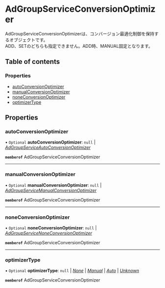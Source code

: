 # AdGroupServiceConversionOptimizer


<div lang=\"ja\"> AdGroupServiceConversionOptimizerは、コンバージョン最適化制御を保持するオブジェクトです。<br> ADD、SETのどちらも指定できません。ADD時、MANUAL固定となります。 </div> 

## Table of contents

### Properties

- [autoConversionOptimizer](adgroupserviceconversionoptimizer.md#autoconversionoptimizer)
- [manualConversionOptimizer](adgroupserviceconversionoptimizer.md#manualconversionoptimizer)
- [noneConversionOptimizer](adgroupserviceconversionoptimizer.md#noneconversionoptimizer)
- [optimizerType](adgroupserviceconversionoptimizer.md#optimizertype)

## Properties

### autoConversionOptimizer

• `Optional` **autoConversionOptimizer**: ``null`` \| [*AdGroupServiceAutoConversionOptimizer*](adgroupserviceautoconversionoptimizer.md)

**`memberof`** AdGroupServiceConversionOptimizer

___

### manualConversionOptimizer

• `Optional` **manualConversionOptimizer**: ``null`` \| [*AdGroupServiceManualConversionOptimizer*](adgroupservicemanualconversionoptimizer.md)

**`memberof`** AdGroupServiceConversionOptimizer

___

### noneConversionOptimizer

• `Optional` **noneConversionOptimizer**: ``null`` \| [*AdGroupServiceNoneConversionOptimizer*](adgroupservicenoneconversionoptimizer.md)

**`memberof`** AdGroupServiceConversionOptimizer

___

### optimizerType

• `Optional` **optimizerType**: ``null`` \| [*None*](./enums/adgroupserviceoptimizertype.md#none) \| [*Manual*](./enums/adgroupserviceoptimizertype.md#manual) \| [*Auto*](./enums/adgroupserviceoptimizertype.md#auto) \| [*Unknown*](./enums/adgroupserviceoptimizertype.md#unknown)

**`memberof`** AdGroupServiceConversionOptimizer
